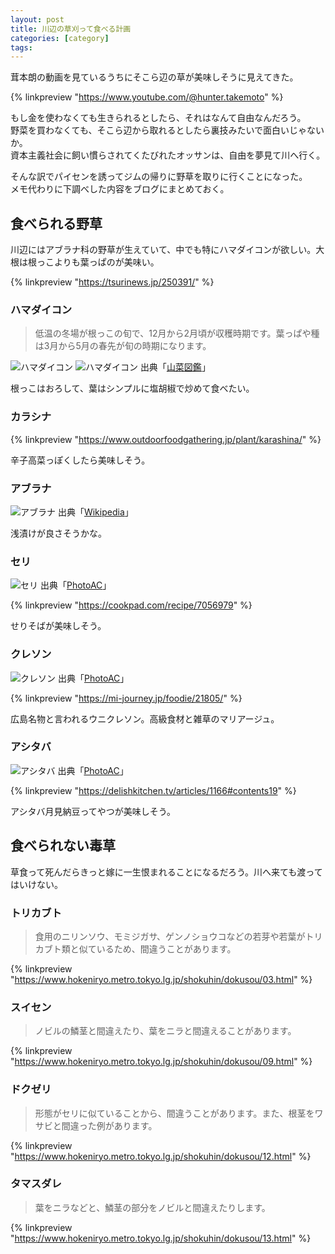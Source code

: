 ```yaml
---
layout: post
title: 川辺の草刈って食べる計画
categories: [category]
tags:
---
```


茸本朗の動画を見ているうちにそこら辺の草が美味しそうに見えてきた。

{% linkpreview "https://www.youtube.com/@hunter.takemoto" %}

もし金を使わなくても生きられるとしたら、それはなんて自由なんだろう。  
野菜を買わなくても、そこら辺から取れるとしたら裏技みたいで面白いじゃないか。  
資本主義社会に飼い慣らされてくたびれたオッサンは、自由を夢見て川へ行く。

そんな訳でパイセンを誘ってジムの帰りに野草を取りに行くことになった。  
メモ代わりに下調べした内容をブログにまとめておく。

## 食べられる野草

川辺にはアブラナ科の野草が生えていて、中でも特にハマダイコンが欲しい。大根は根っこよりも葉っぱのが美味い。

{% linkpreview "https://tsurinews.jp/250391/" %}

### ハマダイコン

> 低温の冬場が根っこの旬で、12月から2月頃が収穫時期です。葉っぱや種は3月から5月の春先が旬の時期になります。

![ハマダイコン](https://rikson.imgix.net/hamadaikon.png)
![ハマダイコン](https://rikson.imgix.net/hamadaikon2.png)
出典「[山菜図鑑](https://sansaibook.com/raphanus-sativus/)」

根っこはおろして、葉はシンプルに塩胡椒で炒めて食べたい。

### カラシナ

{% linkpreview "https://www.outdoorfoodgathering.jp/plant/karashina/" %}

辛子高菜っぽくしたら美味しそう。

### アブラナ

![アブラナ](https://rikson.imgix.net/Brassica_rapa_ja02.jpg)
出典「[Wikipedia](https://ja.wikipedia.org/wiki/アブラナ)」

浅漬けが良さそうかな。

### セリ

![セリ](https://rikson.imgix.net/29179202_s.jpg)
出典「[PhotoAC](https://www.photo-ac.com)」

{% linkpreview "https://cookpad.com/recipe/7056979" %}

せりそばが美味しそう。

### クレソン

![クレソン](https://rikson.imgix.net/28416572_s.jpg)
出典「[PhotoAC](https://www.photo-ac.com)」

{% linkpreview "https://mi-journey.jp/foodie/21805/" %}

広島名物と言われるウニクレソン。高級食材と雑草のマリアージュ。

### アシタバ

![アシタバ](https://rikson.imgix.net/2568451_s.jpg)
出典「[PhotoAC](https://www.photo-ac.com)」

{% linkpreview "https://delishkitchen.tv/articles/1166#contents19" %}

アシタバ月見納豆ってやつが美味しそう。

## 食べられない毒草

草食って死んだらきっと嫁に一生恨まれることになるだろう。川へ来ても渡ってはいけない。

### トリカブト

> 食用のニリンソウ、モミジガサ、ゲンノショウコなどの若芽や若葉がトリカブト類と似ているため、間違うことがあります。

{% linkpreview "https://www.hokeniryo.metro.tokyo.lg.jp/shokuhin/dokusou/03.html" %}

### スイセン

> ノビルの鱗茎と間違えたり、葉をニラと間違えることがあります。

{% linkpreview "https://www.hokeniryo.metro.tokyo.lg.jp/shokuhin/dokusou/09.html" %}

### ドクゼリ

> 形態がセリに似ていることから、間違うことがあります。また、根茎をワサビと間違った例があります。

{% linkpreview "https://www.hokeniryo.metro.tokyo.lg.jp/shokuhin/dokusou/12.html" %}

### タマスダレ

> 葉をニラなどと、鱗茎の部分をノビルと間違えたりします。

{% linkpreview "https://www.hokeniryo.metro.tokyo.lg.jp/shokuhin/dokusou/13.html" %}